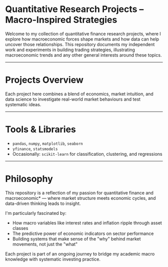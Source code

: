 # Quantitative Research Projects – Macro-Inspired Strategies

Welcome to my collection of quantitative finance research projects, where I explore how macroeconomic forces shape markets and how data can help uncover those relationships. This repository documents my independent work and experiments in building trading strategies, illustrating macroeconomic trends and any other general interests around these topics.

---

# Projects Overview

Each project here combines a blend of economics, market intuition, and data science to investigate real-world market behaviours and test systematic ideas.


---

# Tools & Libraries

- `pandas`, `numpy`, `matplotlib`, `seaborn`
- `yfinance`, `statsmodels`
- Occasionally: `scikit-learn` for classification, clustering, and regressions

---

# Philosophy

This repository is a reflection of my passion for quantitative finance and macroeconomic* — where market structure meets economic cycles, and data-driven thinking leads to insight.

I'm particularly fascinated by:
- How macro variables like interest rates and inflation ripple through asset classes
- The predictive power of economic indicators on sector performance
- Building systems that make sense of the "why" behind market movements, not just the "what"

Each project is part of an ongoing journey to bridge my academic macro knowledge with systematic investing practice.
